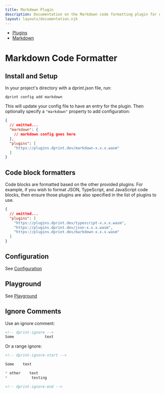 ```yaml
---
title: Markdown Plugin
description: Documentation on the Markdown code formatting plugin for dprint.
layout: layouts/documentation.njk
---
```


<nav class="breadcrumb" aria-label="breadcrumbs">
  <ul>
    <li><a href="/plugins">Plugins</a></li>
    <li><a href="/plugins/markdown">Markdown</a></li>
  </ul>
</nav>

# Markdown Code Formatter

## Install and Setup

In your project's directory with a dprint.json file, run:

```shellsession
dprint config add markdown
```

This will update your config file to have an entry for the plugin. Then optionally specify a `"markdown"` property to add configuration:

```json
{
  // omitted...
  "markdown": {
    // markdown config goes here
  },
  "plugins": [
    "https://plugins.dprint.dev/markdown-x.x.x.wasm"
  ]
}
```

## Code block formatters

Code blocks are formatted based on the other provided plugins. For example, if you wish to format JSON, TypeScript, and JavaScript code blocks, then ensure those plugins are also specified in the list of plugins to use.

```json
{
  // omitted...
  "plugins": [
    "https://plugins.dprint.dev/typescript-x.x.x.wasm",
    "https://plugins.dprint.dev/json-x.x.x.wasm",
    "https://plugins.dprint.dev/markdown-x.x.x.wasm"
  ]
}
```

## Configuration

See [Configuration](/plugins/markdown/config)

## Playground

See [Playground](https://dprint.dev/playground#language/markdown)

## Ignore Comments

Use an ignore comment:

<!-- dprint-ignore -->

```md
<!-- dprint-ignore -->
Some              text
```

Or a range ignore:

<!-- dprint-ignore -->

```md
<!-- dprint-ignore-start -->

Some    text

* other    text
*           testing

<!-- dprint-ignore-end -->
```
